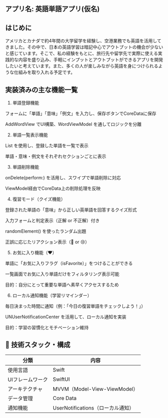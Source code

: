 アプリ名: 英語単語アプリ(仮名)
---

はじめに
--
アメリカとカナダで約4年間の大学留学を経験し、空港業務でも英語を活用してきました。その中で、日本の英語学習は暗記中心でアウトプットの機会が少ないと感じています。そこで、私の経験をもとに、旅行先や留学先で実際に使える実践的な内容を盛り込み、手軽にインプットとアウトプットができるアプリを開発したいと考えています。また、多くの人が楽しみながら英語を身につけられるような仕組みを取り入れる予定です。


 実装済みの主な機能一覧
 --
1. 単語登録機能
   
フォームに「単語」「意味」「例文」を入力し、保存ボタンでCoreDataに保存

AddWordView でUI構築、WordViewModel を通してロジックを分離

2. 単語一覧表示機能

List を使用し、登録した単語を一覧で表示

単語・意味・例文をそれぞれセクションごとに表示

3. 単語削除機能

onDelete(perform:) を活用し、スワイプで単語削除に対応

ViewModel経由でCoreData上の削除処理を反映

4. 復習モード（クイズ機能）
 
登録された単語の「意味」から正しい英単語を回答するクイズ形式

入力フォームと判定表示（正解 or 不正解）付き

randomElement() を使ったランダム出題

正誤に応じたリアクション表示（🎉 or 😢）

5. お気に入り機能（❤️）

単語に「お気に入りフラグ（isFavorite）」をつけることができる

一覧画面でお気に入り単語だけをフィルタリング表示可能

目的：自分にとって重要な単語へ素早くアクセスするため

6. ローカル通知機能（学習リマインダー）

毎日決まった時間に通知（例：「今日の復習単語をチェックしよう！」）

UNUserNotificationCenter を活用して、ローカル通知を実装

目的：学習の習慣化とモチベーション維持


🧱 技術スタック・構成
----
| 分類        | 内容                                        |
| --------- | ----------------------------------------- |
| 使用言語      | Swift                                     |
| UIフレームワーク | SwiftUI                                   |
| アーキテクチャ   | MVVM（Model-View-ViewModel）                |
| データ管理     | Core Data |
| 通知機能      | UserNotifications（ローカル通知）                 |



